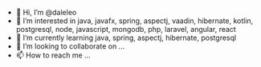 - 👋 Hi, I’m @daleleo
- 👀 I’m interested in java, javafx, spring, aspectj, vaadin, hibernate, kotlin, postgresql, node, javascript, mongodb, php, laravel, angular, react 
- 🌱 I’m currently learning java, spring, aspectj, hibernate, postgresql
- 💞️ I’m looking to collaborate on ...
- 📫 How to reach me ...

<!---
daleleo/daleleo is a ✨ special ✨ repository because its `README.md` (this file) appears on your GitHub profile.
You can click the Preview link to take a look at your changes.
--->
